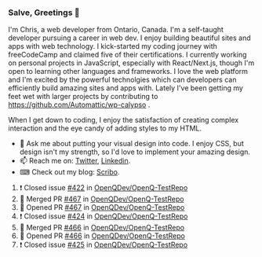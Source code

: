 ### Salve, Greetings 👋

I'm Chris, a web developer from Ontario, Canada. I'm a self-taught developer pursuing a career in web dev. I enjoy building beautiful sites and apps with web technology.
I kick-started my coding journey with freeCodeCamp and claimed five of their certifications.  I currently working on personal projects in JavaScript, especially with React/Next.js, though I'm open to learning other languages and frameworks. I love the web platform and I'm excited by the powerful technolgies which can developers can efficiently build amazing sites and apps with. Lately I've been getting my feet wet with larger projects by contributing to https://github.com/Automattic/wp-calypso .

When I get down to coding, I enjoy the satisfaction of creating complex interaction and the eye candy of adding styles to my HTML. 

- 💬 Ask me about putting your visual design into code. I enjoy CSS, but design isn't my strength, so I'd love to implement your amazing design.
- 📫 Reach me on: [Twitter](https://twitter.com/Christo28120856), [Linkedin](https://www.linkedin.com/in/christopher-stevers-07b9a5204/).
- ⌨ Check out my blog: [Scribo](https://christopherstevers.cf).
<!--
**Christopher-Stevers/Christopher-Stevers** is a ✨ _special_ ✨ repository because its `README.md` (this file) appears on your GitHub profile.

Here are some ideas to get you started:

- 🔭 I’m currently working on ...
- 🌱 I’m currently learning ...
- 👯 I’m looking to collaborate on ...
- 🤔 I’m looking for help with ...
- 😄 Pronouns: ...
- ⚡ Fun fact: ...
-->

<!--START_SECTION:activity-->
1. ❗️ Closed issue [#422](https://github.com/OpenQDev/OpenQ-TestRepo/issues/422) in [OpenQDev/OpenQ-TestRepo](https://github.com/OpenQDev/OpenQ-TestRepo)
2. 🎉 Merged PR [#467](https://github.com/OpenQDev/OpenQ-TestRepo/pull/467) in [OpenQDev/OpenQ-TestRepo](https://github.com/OpenQDev/OpenQ-TestRepo)
3. 💪 Opened PR [#467](https://github.com/OpenQDev/OpenQ-TestRepo/pull/467) in [OpenQDev/OpenQ-TestRepo](https://github.com/OpenQDev/OpenQ-TestRepo)
4. ❗️ Closed issue [#424](https://github.com/OpenQDev/OpenQ-TestRepo/issues/424) in [OpenQDev/OpenQ-TestRepo](https://github.com/OpenQDev/OpenQ-TestRepo)
5. 🎉 Merged PR [#466](https://github.com/OpenQDev/OpenQ-TestRepo/pull/466) in [OpenQDev/OpenQ-TestRepo](https://github.com/OpenQDev/OpenQ-TestRepo)
6. 💪 Opened PR [#466](https://github.com/OpenQDev/OpenQ-TestRepo/pull/466) in [OpenQDev/OpenQ-TestRepo](https://github.com/OpenQDev/OpenQ-TestRepo)
7. ❗️ Closed issue [#425](https://github.com/OpenQDev/OpenQ-TestRepo/issues/425) in [OpenQDev/OpenQ-TestRepo](https://github.com/OpenQDev/OpenQ-TestRepo)
<!--END_SECTION:activity-->
